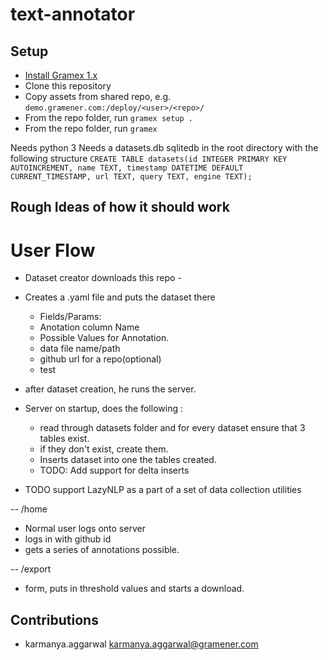 # text-annotator

## Setup

- [Install Gramex 1.x](https://learn.gramener.com/guide/install/)
- Clone this repository
- Copy assets from shared repo, e.g. `demo.gramener.com:/deploy/<user>/<repo>/`
- From the repo folder, run `gramex setup .`
- From the repo folder, run `gramex`


Needs python 3
Needs a datasets.db sqlitedb in the root directory with the following structure 
`CREATE TABLE datasets(id INTEGER PRIMARY KEY AUTOINCREMENT, name TEXT, timestamp DATETIME DEFAULT CURRENT_TIMESTAMP, url TEXT, query TEXT, engine TEXT);`
 


 ## Rough Ideas of how it should work
 # User Flow

- Dataset creator downloads this repo - 
- Creates a .yaml file and puts the dataset there
    - Fields/Params:
    - Anotation column Name
    - Possible Values for Annotation. 
    - data file name/path
    - github url for a repo(optional)
    - test
- after dataset creation, he runs the server. 
- Server on startup, does the following :
    - read through datasets folder and for every dataset ensure that 3 tables exist. 
    - if they don't exist, create them. 
    - Inserts dataset into one the tables created. 
    - TODO: Add support for delta inserts

- TODO support LazyNLP as a part of a set of data collection utilities

--
 /home
 - Normal user logs onto server
 - logs in with github id
 - gets a series of annotations possible. 

--
/export
- form, puts in threshold values and starts a download. 




## Contributions

- karmanya.aggarwal <karmanya.aggarwal@gramener.com>
